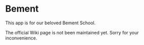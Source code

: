 # Bement
This app is for our beloved Bement School.


The official Wiki page is not been maintained yet. Sorry for your inconvenience.
